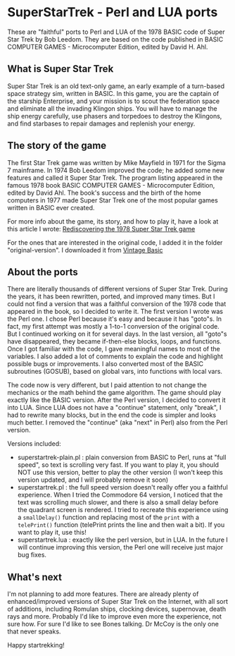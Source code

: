 # SuperStarTrek - Perl and LUA ports
These are "faithful" ports to Perl and LUA of the 1978 BASIC code of Super Star Trek by Bob Leedom. They are based on the code published in BASIC COMPUTER GAMES - Microcomputer Edition, edited by David H. Ahl.

## What is Super Star Trek
Super Star Trek is an old text-only game, an early example of a turn-based space strategy sim, written in BASIC.
In this game, you are the captain of the starship Enterprise, and your mission is to scout the federation space and eliminate all the invading Klingon ships.
You will have to manage the ship energy carefully, use phasers and torpedoes to destroy the Klingons, and find starbases to repair damages and replenish your energy.

## The story of the game
The first Star Trek game was written by Mike Mayfield in 1971 for the Sigma 7 mainframe. In 1974 Bob Leedom improved the code; he added some new features and called it Super Star Trek.
The program listing appeared in the famous 1978 book BASIC COMPUTER GAMES - Microcomputer Edition, edited by David Ahl.
The book's success and the birth of the home computers in 1977 made Super Star Trek one of the most popular games written in BASIC ever created.

For more info about the game, its story, and how to play it, have a look at this article I wrote: [Rediscovering the 1978 Super Star Trek game](https://gamesnostalgia.com/story/182/rediscovering-the-1978-text-only-super-star-trek-game)

For the ones that are interested in the original code, I added it in the folder "original-version". I downloaded it from [Vintage Basic](http://vintage-basic.net/games.html)


## About the ports
There are literally thousands of different versions of Super Star Trek. During the years, it has been rewritten, ported, and improved many times. But I could not find a version that was a faithful conversion of the 1978 code that appeared in the book, so I decided to write it.
The first version I wrote was the Perl one. I chose Perl because it's easy and because it has "goto"s. In fact, my first attempt was mostly a 1-to-1 conversion of the original code.
But I continued working on it for several days. In the last version, all "goto"s have disappeared, they became if-then-else blocks, loops, and functions. Once I got familiar with the code, I gave meaningful names to most of the variables. I also added a lot of comments to explain the code and highlight possible bugs or improvements.
I also converted most of the BASIC subroutines (GOSUB), based on global vars, into functions with local vars.

The code now is very different, but I paid attention to not change the mechanics or the math behind the game algorithm. The game should play exactly like the BASIC version.
After the Perl version, I decided to convert it into LUA. Since LUA does not have a "continue" statement, only "break", I had to rewrite many blocks, but in the end the code is simpler and looks much better. I removed the "continue" (aka "next" in Perl) also from the Perl version.

Versions included:
- superstartrek-plain.pl : plain conversion from BASIC to Perl, runs at "full speed", so text is scrolling very fast. If you want to play it, you should NOT use this version, better to play the other version (I won't keep this version updated, and I will probably remove it soon)
- superstartrek.pl : the full speed version doesn't really offer you a faithful experience. When I tried the Commodore 64 version, I noticed that the text was scrolling much slower, and there is also a small delay before the quadrant screen is rendered. I tried to recreate this experience using a `smallDelay()` function and replacing most of the `print` with a `telePrint()` function (telePrint prints the line and then wait a bit). If you want to play it, use this!
- superstartrek.lua : exactly like the perl version, but in LUA. In the future I will continue improving this version, the Perl one will receive just major bug fixes.

## What's next
I'm not planning to add more features. There are already plenty of enhanced/improved versions of Super Star Trek on the Internet, with all sort of additions, including Romulan ships, clocking devices, supernovae, death rays and more. Probably I'd like to improve even more the experience, not sure how. For sure I'd like to see Bones talking. Dr McCoy is the only one that never speaks.



Happy startrekking!


